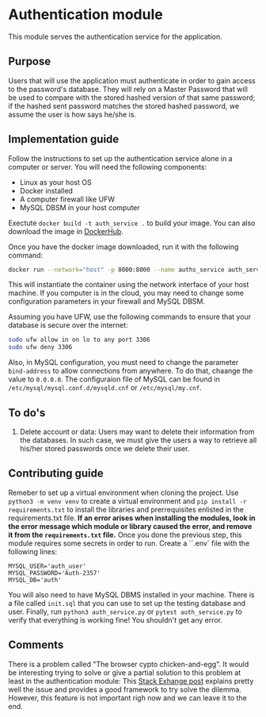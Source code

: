 # Authentication module

This module serves the authentication service for the application.

## Purpose

Users that will use the application must authenticate in order to gain access to the password's database. They will rely on a Master Password that will be used to compare with the stored hashed version of that same password; if the hashed sent password matches the stored hashed password, we assume the user is how says he/she is.

## Implementation guide

Follow the instructions to set up the authentication service alone in a computer or server. You will need the following components:
- Linux as your host OS
- Docker installed
- A computer firewall like UFW
- MySQL DBSM in your host computer

Exectute `docker build -t auth_service .` to build your image. You can also download the image in [DockerHub](https://hub.docker.com/repository/docker/rodajrc/auth_service/general).

Once you have the docker image downloaded, run it with the following command:

```bash
docker run --network="host" -p 8000:8000 --name auths_service auth_service 
```

This will instantiate the container using the network interface of your host machine. If you computer is in the cloud, you may need to change some configuration parameters in your firewall and MySQL DBSM.

Assuming you have UFW, use the following commands to ensure that your database is secure over the internet:

```bash
sudo ufw allow in on lo to any port 3306
sudo ufw deny 3306
```

Also, in MySQL configuration, you must need to change the parameter `bind-address` to allow connections from anywhere. To do that, chaange the value to `0.0.0.0`. The configuraion file of MySQL can be found in `/etc/mysql/mysql.conf.d/mysqld.cnf` or `/etc/mysql/my.cnf`.

## To do's

1. Delete account or data: Users may want to delete their information from the databases. In such case, we must give the users a way to retrieve all his/her stored passwords once we delete their user.

## Contributing guide

Remeber to set up a virtual environment when cloning the project. Use `python3 -m venv venv` to create a virtual environment and `pip install -r requirements.txt` to install the libraries and prerrequisites enlisted in the requirements.txt file. **If an error arises when installing the modules, look in the error message which module or library caused the error, and remove it from the `requirements.txt` file.**
Once you done the previous step, this module requires some secrets in order to run. Create a ``.env` file with the following lines:
```
MYSQL_USER='auth_user'
MYSQL_PASSWORD='Auth-2357'
MYSQL_DB='auth'
```
You will also need to have MySQL DBMS installed in your machine. There is a file called `init.sql` that you can use to set up the testing database and user.
Finally, run `python3 auth_service.py` or `pytest auth_service.py` to verify that everything is working fine! You shouldn't get any error.

## Comments

There is a problem called "The browser cypto chicken-and-egg". It would be interesting trying to solve or give a partial solution to this problem at least in the authentication module:
This [Stack Exhange post](https://security.stackexchange.com/questions/238441/solution-to-the-browser-crypto-chicken-and-egg-problem) explains pretty well the issue and provides a good framework to try solve the dilemma. However, this feature is not important righ now and we can leave it to the end.
